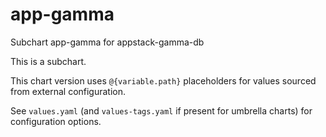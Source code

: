 # app-gamma

Subchart app-gamma for appstack-gamma-db

This is a subchart.

This chart version uses `@{variable.path}` placeholders for values sourced from external configuration.

See `values.yaml` (and `values-tags.yaml` if present for umbrella charts) for configuration options.
